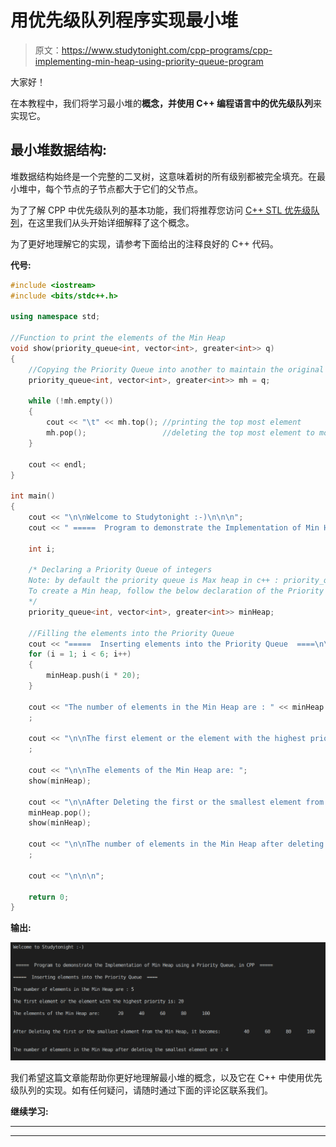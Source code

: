 # 用优先级队列程序实现最小堆

> 原文：<https://www.studytonight.com/cpp-programs/cpp-implementing-min-heap-using-priority-queue-program>

大家好！

在本教程中，我们将学习最小堆的**概念，并使用 C++ 编程语言中的优先级队列**来实现它。

## 最小堆数据结构:

堆数据结构始终是一个完整的二叉树，这意味着树的所有级别都被完全填充。在最小堆中，每个节点的子节点都大于它们的父节点。

为了了解 CPP 中优先级队列的基本功能，我们将推荐您访问 [C++ STL 优先级队列](https://www.studytonight.com/cpp/stl/stl-container-priority-queue)，在这里我们从头开始详细解释了这个概念。

为了更好地理解它的实现，请参考下面给出的注释良好的 C++ 代码。

**代号:**

```cpp
#include <iostream>
#include <bits/stdc++.h>

using namespace std;

//Function to print the elements of the Min Heap
void show(priority_queue<int, vector<int>, greater<int>> q)
{
    //Copying the Priority Queue into another to maintain the original Priority Queue
    priority_queue<int, vector<int>, greater<int>> mh = q;

    while (!mh.empty())
    {
        cout << "\t" << mh.top(); //printing the top most element
        mh.pop();                 //deleting the top most element to move to the next
    }

    cout << endl;
}

int main()
{
    cout << "\n\nWelcome to Studytonight :-)\n\n\n";
    cout << " =====  Program to demonstrate the Implementation of Min Heap using a Priority Queue, in CPP  ===== \n\n";

    int i;

    /* Declaring a Priority Queue of integers
    Note: by default the priority queue is Max heap in c++ : priority_queue<int> q
    To create a Min heap, follow the below declaration of the Priority Queue
    */
    priority_queue<int, vector<int>, greater<int>> minHeap;

    //Filling the elements into the Priority Queue
    cout << "=====  Inserting elements into the Priority Queue  ====\n\n";
    for (i = 1; i < 6; i++)
    {
        minHeap.push(i * 20);
    }

    cout << "The number of elements in the Min Heap are : " << minHeap.size();
    ;

    cout << "\n\nThe first element or the element with the highest priority is: " << minHeap.top();
    ;

    cout << "\n\nThe elements of the Min Heap are: ";
    show(minHeap);

    cout << "\n\nAfter Deleting the first or the smallest element from the Min Heap, it becomes: ";
    minHeap.pop();
    show(minHeap);

    cout << "\n\nThe number of elements in the Min Heap after deleting the smallest element are : " << minHeap.size();
    ;

    cout << "\n\n\n";

    return 0;
} 
```

**输出:**

![C++ Min Heap](img/eb7ac17594426a7cfb8c114b232fc3c6.png)

我们希望这篇文章能帮助你更好地理解最小堆的概念，以及它在 C++ 中使用优先级队列的实现。如有任何疑问，请随时通过下面的评论区联系我们。

**继续学习:**

* * *

* * *